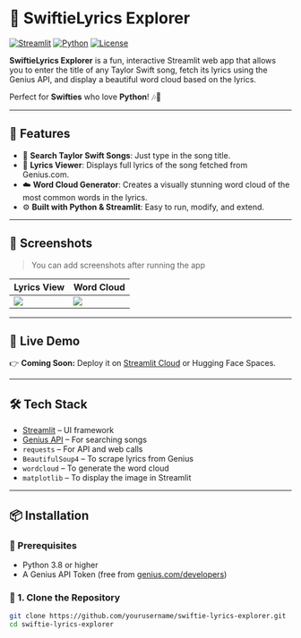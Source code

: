 # 🎤 SwiftieLyrics Explorer

[![Streamlit](https://img.shields.io/badge/Built%20with-Streamlit-blue?logo=streamlit)](https://streamlit.io/)
[![Python](https://img.shields.io/badge/Python-3.8%2B-green?logo=python)](https://www.python.org/)
[![License](https://img.shields.io/badge/License-MIT-yellow.svg)](LICENSE)

**SwiftieLyrics Explorer** is a fun, interactive Streamlit web app that allows you to enter the title of any Taylor Swift song, fetch its lyrics using the Genius API, and display a beautiful word cloud based on the lyrics.

Perfect for **Swifties** who love **Python**! 🎶🐍

---

## 🌟 Features

- 🎼 **Search Taylor Swift Songs**: Just type in the song title.
- 📜 **Lyrics Viewer**: Displays full lyrics of the song fetched from Genius.com.
- ☁️ **Word Cloud Generator**: Creates a visually stunning word cloud of the most common words in the lyrics.
- ⚙️ **Built with Python & Streamlit**: Easy to run, modify, and extend.

---

## 📸 Screenshots

> You can add screenshots after running the app

| Lyrics View | Word Cloud |
|-------------|------------|
| ![](screenshots/lyrics.png) | ![](screenshots/wordcloud.png) |

---

## 🚀 Live Demo

👉 **Coming Soon:** Deploy it on [Streamlit Cloud](https://streamlit.io/cloud) or Hugging Face Spaces.

---

## 🛠 Tech Stack

- [Streamlit](https://streamlit.io/) – UI framework
- [Genius API](https://genius.com/developers) – For searching songs
- `requests` – For API and web calls
- `BeautifulSoup4` – To scrape lyrics from Genius
- `wordcloud` – To generate the word cloud
- `matplotlib` – To display the image in Streamlit

---

## 📦 Installation

### 🔧 Prerequisites
- Python 3.8 or higher
- A Genius API Token (free from [genius.com/developers](https://genius.com/developers))

### 🔌 1. Clone the Repository
```bash
git clone https://github.com/yourusername/swiftie-lyrics-explorer.git
cd swiftie-lyrics-explorer
